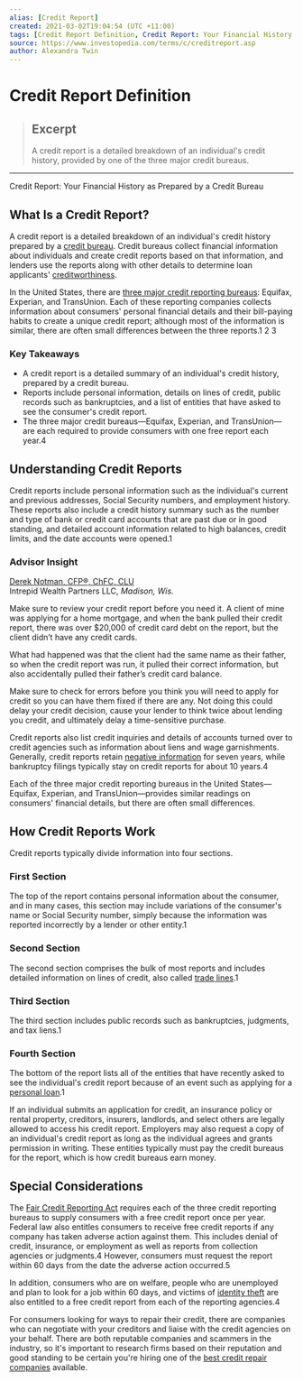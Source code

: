 ```yaml
---
alias: [Credit Report]
created: 2021-03-02T19:04:54 (UTC +11:00)
tags: [Credit Report Definition, Credit Report: Your Financial History as Prepared by a Credit Bureau]
source: https://www.investopedia.com/terms/c/creditreport.asp
author: Alexandra Twin
---
```


# Credit Report Definition

> ## Excerpt
> A credit report is a detailed breakdown of an individual's credit history, provided by one of the three major credit bureaus.

---

Credit Report: Your Financial History as Prepared by a Credit Bureau
## What Is a Credit Report?

A credit report is a detailed breakdown of an individual's credit history prepared by a [credit bureau](https://www.investopedia.com/terms/c/creditbureau.asp). Credit bureaus collect financial information about individuals and create credit reports based on that information, and lenders use the reports along with other details to determine loan applicants' [creditworthiness](https://www.investopedia.com/terms/c/credit-worthiness.asp).

In the United States, there are [three major credit reporting bureaus](https://www.investopedia.com/personal-finance/top-three-credit-bureaus/): Equifax, Experian, and TransUnion. Each of these reporting companies collects information about consumers' personal financial details and their bill-paying habits to create a unique credit report; although most of the information is similar, there are often small differences between the three reports.1 2 3

### Key Takeaways

-   A credit report is a detailed summary of an individual's credit history, prepared by a credit bureau.
-   Reports include personal information, details on lines of credit, public records such as bankruptcies, and a list of entities that have asked to see the consumer's credit report.
-   The three major credit bureaus—Equifax, Experian, and TransUnion—are each required to provide consumers with one free report each year.4

## Understanding Credit Reports

Credit reports include personal information such as the individual's current and previous addresses, Social Security numbers, and employment history. These reports also include a credit history summary such as the number and type of bank or credit card accounts that are past due or in good standing, and detailed account information related to high balances, credit limits, and the date accounts were opened.1

### Advisor Insight

[Derek Notman, CFP®, ChFC, CLU](https://www.investopedia.com/derek-notman-4692555)  
Intrepid Wealth Partners LLC, _Madison, Wis._

Make sure to review your credit report before you need it. A client of mine was applying for a home mortgage, and when the bank pulled their credit report, there was over $20,000 of credit card debt on the report, but the client didn’t have any credit cards.

What had happened was that the client had the same name as their father, so when the credit report was run, it pulled their correct information, but also accidentally pulled their father’s credit card balance.

Make sure to check for errors before you think you will need to apply for credit so you can have them fixed if there are any. Not doing this could delay your credit decision, cause your lender to think twice about lending you credit, and ultimately delay a time-sensitive purchase.

Credit reports also list credit inquiries and details of accounts turned over to credit agencies such as information about liens and wage garnishments. Generally, credit reports retain [negative information](https://www.investopedia.com/terms/n/negative-information.asp) for seven years, while bankruptcy filings typically stay on credit reports for about 10 years.4

Each of the three major credit reporting bureaus in the United States—Equifax, Experian, and TransUnion—provides similar readings on consumers' financial details, but there are often small differences.

## How Credit Reports Work

Credit reports typically divide information into four sections.

### First Section

The top of the report contains personal information about the consumer, and in many cases, this section may include variations of the consumer's name or Social Security number, simply because the information was reported incorrectly by a lender or other entity.1

### Second Section

The second section comprises the bulk of most reports and includes detailed information on lines of credit, also called [trade lines](https://www.investopedia.com/terms/t/trade-line.asp).1

### Third Section

The third section includes public records such as bankruptcies, judgments, and tax liens.1

### Fourth Section

The bottom of the report lists all of the entities that have recently asked to see the individual's credit report because of an event such as applying for a [personal loan](https://www.investopedia.com/best-small-personal-loans-4797188).1

If an individual submits an application for credit, an insurance policy or rental property, creditors, insurers, landlords, and select others are legally allowed to access his credit report. Employers may also request a copy of an individual's credit report as long as the individual agrees and grants permission in writing. These entities typically must pay the credit bureaus for the report, which is how credit bureaus earn money.

## Special Considerations

The [Fair Credit Reporting Act](https://www.investopedia.com/terms/f/fair-credit-reporting-act-fcra.asp) requires each of the three credit reporting bureaus to supply consumers with a free credit report once per year. Federal law also entitles consumers to receive free credit reports if any company has taken adverse action against them. This includes denial of credit, insurance, or employment as well as reports from collection agencies or judgments.4 However, consumers must request the report within 60 days from the date the adverse action occurred.5

In addition, consumers who are on welfare, people who are unemployed and plan to look for a job within 60 days, and victims of [identity theft](https://www.investopedia.com/terms/i/identitytheft.asp) are also entitled to a free credit report from each of the reporting agencies.4

For consumers looking for ways to repair their credit, there are companies who can negotiate with your creditors and liaise with the credit agencies on your behalf. There are both reputable companies and scammers in the industry, so it's important to research firms based on their reputation and good standing to be certain you're hiring one of the [best credit repair companies](https://www.investopedia.com/best-credit-repair-companies-4843898) available.
